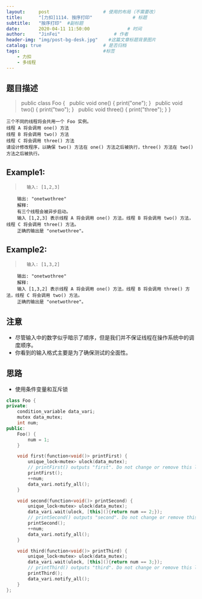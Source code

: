 ```yaml
---
layout:     post                    # 使用的布局（不需要改） 
title:      "[力扣]1114. 按序打印"               # 标题  
subtitle:   "按序打印"  #副标题 
date:       2020-04-11 11:50:00              # 时间 
author:     "JinFei"                    # 作者 
header-img: "img/post-bg-desk.jpg"    #这篇文章标题背景图片 
catalog: true                       # 是否归档 
tags:                               #标签     
    - 力扣
    - 多线程
---
```


## 题目描述
>   public class Foo {
        public void one() { print("one"); }
        public void two() { print("two"); }
        public void three() { print("three"); }
    }

    三个不同的线程将会共用一个 Foo 实例。
    线程 A 将会调用 one() 方法
    线程 B 将会调用 two() 方法
    线程 C 将会调用 three() 方法
    请设计修改程序，以确保 two() 方法在 one() 方法之后被执行，three() 方法在 two() 方法之后被执行。

## Example1:
 
>       输入: [1,2,3]
        输出: "onetwothree"
        解释: 
        有三个线程会被异步启动。
        输入 [1,2,3] 表示线程 A 将会调用 one() 方法，线程 B 将会调用 two() 方法，线程 C 将会调用 three() 方法。
        正确的输出是 "onetwothree"。

## Example2:
 
>       输入: [1,3,2]
        输出: "onetwothree"
        解释: 
        输入 [1,3,2] 表示线程 A 将会调用 one() 方法，线程 B 将会调用 three() 方法，线程 C 将会调用 two() 方法。
        正确的输出是 "onetwothree"。

## 注意
- 尽管输入中的数字似乎暗示了顺序，但是我们并不保证线程在操作系统中的调度顺序。
- 你看到的输入格式主要是为了确保测试的全面性。

## 思路
- 使用条件变量和互斥锁

```C++
class Foo {
private:
    condition_variable data_vari;
    mutex data_mutex;
    int num;
public:
    Foo() {
        num = 1;
    }

    void first(function<void()> printFirst) {
        unique_lock<mutex> ulock(data_mutex);
        // printFirst() outputs "first". Do not change or remove this line.
        printFirst();
        ++num;
        data_vari.notify_all();
    }

    void second(function<void()> printSecond) {
        unique_lock<mutex> ulock(data_mutex);
        data_vari.wait(ulock, [this](){return num == 2;});
        // printSecond() outputs "second". Do not change or remove this line.
        printSecond();
        ++num;
        data_vari.notify_all();
    }

    void third(function<void()> printThird) {
        unique_lock<mutex> ulock(data_mutex);
        data_vari.wait(ulock, [this](){return num == 3;});
        // printThird() outputs "third". Do not change or remove this line.
        printThird();
        data_vari.notify_all();
    }
};
```
